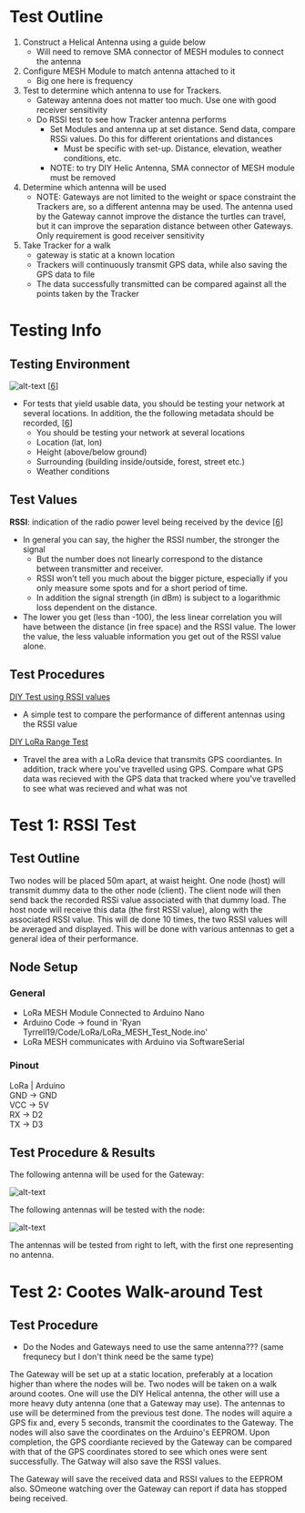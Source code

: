 # Test Outline

1. Construct a Helical Antenna using a guide below
    * Will need to remove SMA connector of MESH modules to connect the antenna
2. Configure MESH Module to match antenna attached to it
	* Big one here is frequency
2. Test to determine which antenna to use for Trackers.
    * Gateway antenna does not matter too much. Use one with good receiver sensitivity
    * Do RSSI test to see how Tracker antenna performs
        * Set Modules and antenna up at set distance. Send data, compare RSSi values. Do this for different orientations and distances 
            * Must be specific with set-up. Distance, elevation, weather conditions, etc.
        * NOTE: to try DIY Helic Antenna, SMA connector of MESH module must be removed 
2. Determine which antenna will be used
    * NOTE: Gateways are not limited to the weight or space constraint the Trackers are, so a different antenna may be used. The antenna used by the Gateway cannot improve the distance the turtles can travel, but it can improve the separation distance between other Gateways. Only requirement is good receiver sensitivity
3. Take Tracker for a walk
	* gateway is static at a known location
	* Trackers will continuously transmit GPS data, while also saving the GPS data to file
	* The data successfully transmitted can be compared against all the points taken by the Tracker

# Testing Info
## Testing Environment
![alt-text][Testing Environment] [[6]]

* For tests that yield usable data, you should be testing your network at several locations. In addition, the the following metadata should be recorded, [[6]]
	* You should be testing your network at several locations
	* Location (lat, lon)
	* Height (above/below ground)
	* Surrounding (building inside/outside, forest, street etc.)
	* Weather conditions


## Test Values
**RSSI**: indication of the radio power level being received by the device [[6]]

*  In general you can say, the higher the RSSI number, the stronger the signal
	* But the number does not linearly correspond to the distance between transmitter and receiver. 
	* RSSI won’t tell you much about the bigger picture, especially if you only measure some spots and for a short period of time. 
	* In addition the signal strength (in dBm) is subject to a logarithmic loss dependent on the distance.
* The lower you get (less than -100), the less linear correlation you will have between the distance (in free space) and the RSSI value. The lower the value, the less valuable information you get out of the RSSI value alone.
 
## Test Procedures

[DIY Test using RSSI values][DIY RSSI Test]  
* A simple test to compare the performance of different antennas using the RSSI value

[DIY LoRa Range Test][DIY LoRa Range Test]
* Travel the area with a LoRa device that transmits GPS coordiantes. In addition, track where you've travelled using GPS. Compare what GPS data was recieved with the GPS data that tracked where you've travelled to see what was recieved and what was not

# Test 1: RSSI Test

## Test Outline

Two nodes will be placed 50m apart, at waist height. One node (host) will transmit dummy data to the other node (client). The client node will then send back the recorded RSSi value associated with that dummy load. The host node will receive this data (the first RSSI value), along with the associated RSSI value. This will de done 10 times, the two RSSI values will be averaged and displayed. This will be done with various antennas to get a general idea of their performance.


## Node Setup
### General

* LoRa MESH Module Connected to Arduino Nano
* Arduino Code -> found in 'Ryan Tyrrell19/Code/LoRa/LoRa_MESH_Test_Node.ino'
* LoRa MESH communicates with Arduino via SoftwareSerial

### Pinout

LoRa   |   Arduino  
GND    ->   GND  
VCC    ->   5V  
RX     ->   D2  
TX     ->   D3  

## Test Procedure & Results

The following antenna will be used for the Gateway:

![alt-text][Gateway Antenna]

The following antennas will be tested with the node:

![alt-text][Test Antennas]

The antennas will be tested from right to left, with the first one representing no antenna.












# Test 2: Cootes Walk-around Test

## Test Procedure
* Do the Nodes and Gateways need to use the same antenna??? (same frequnecy but I don't think need be the same type)

The Gateway will be set up at a static location, preferably at a location higher than where the nodes will be. Two nodes will be taken on a walk around cootes. One will use the DIY Helical antenna, the other will use a more heavy duty antenna (one that a Gateway may use). The antennas to use will be determined from the previous test done. The nodes will aquire a GPS fix and, every 5 seconds, transmit the coordinates to the Gateway. The nodes will also save the coordinates on the Arduino's EEPROM. Upon completion, the GPS coordiante recieved by the Gateway can be compared with that of the GPS coordinates stored to see which ones were sent successfully. The Gatway will also save the RSSI values.

The Gateway will save the received data and RSSI values to the EEPROM also. SOmeone watching over the Gateway can report if data has stopped being received.




[6]: https://lorawantester.com/2019/01/09/5-simple-rules-to-guarantee-a-successful-lorawan-coverage-test/

[DIY RSSI Test]: http://www.ph2lb.nl/blog/index.php?page=lora-measuring-antennas
[DIY LoRa Range Test]: https://reibot.org/2017/04/23/lora-range-test/

[Antenna Test 1]: https://www.coredump.ch/2017/04/30/lorawan-868mhz-antenna-test-part-2/
[Antenna Test 2]: https://medium.com/home-wireless/testing-lora-antennas-at-915mhz-6d6b41ac8f1d
[Testing Environment]: https://i.ibb.co/VVbH171/6.png

[Gateway Antenna]: https://i.ibb.co/x2M60vc/Gateway-Antennas.jpg
[Test Antennas]: https://i.ibb.co/VBMqhqq/Test-Antennas.jpg
